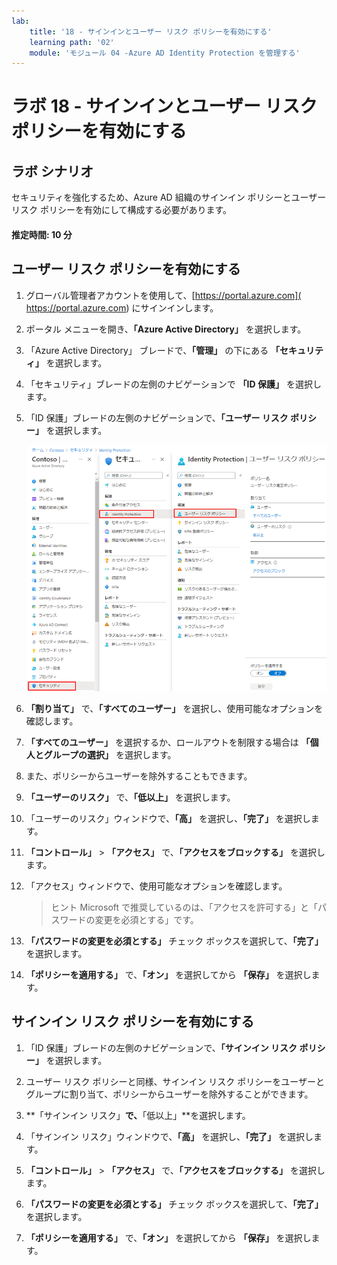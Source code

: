 ```yaml
---
lab:
    title: '18 - サインインとユーザー リスク ポリシーを有効にする'
    learning path: '02'
    module: 'モジュール 04 -Azure AD Identity Protection を管理する'
---
```


# ラボ 18 - サインインとユーザー リスク ポリシーを有効にする

## ラボ シナリオ

セキュリティを強化するため、Azure AD 組織のサインイン ポリシーとユーザー リスク ポリシーを有効にして構成する必要があります。

#### 推定時間: 10 分

## ユーザー リスク ポリシーを有効にする

1. グローバル管理者アカウントを使用して、[https://portal.azure.com]( https://portal.azure.com) にサインインします。

1. ポータル メニューを開き、**「Azure Active Directory」** を選択します。

1. 「Azure Active Directory」 ブレードで、**「管理」** の下にある **「セキュリティ」** を選択します。

1. 「セキュリティ」ブレードの左側のナビゲーションで **「ID 保護」** を選択します。

1. 「ID 保護」ブレードの左側のナビゲーションで、**「ユーザー リスク ポリシー」** を選択します。

    ![「ユーザー リスク ポリシー」ページと強調表示された参照パスを表示する画面イメージ](./media/lp2-mod4-browse-to-identity-protection.png)

1. **「割り当て」** で、**「すべてのユーザー」** を選択し、使用可能なオプションを確認します。

1. **「すべてのユーザー」** を選択するか、ロールアウトを制限する場合は **「個人とグループの選択」** を選択します。

1. また、ポリシーからユーザーを除外することもできます。

1. **「ユーザーのリスク」** で、**「低以上」** を選択します。

1. 「ユーザーのリスク」ウィンドウで、**「高」** を選択し、**「完了」** を選択します。

1. **「コントロール」** > **「アクセス」** で、**「アクセスをブロックする」** を選択します。

1. 「アクセス」ウィンドウで、使用可能なオプションを確認します。

    >ヒント
    >Microsoft で推奨しているのは、「アクセスを許可する」と「パスワードの変更を必須とする」です。

1. **「パスワードの変更を必須とする」** チェック ボックスを選択して、**「完了」** を選択します。

1. **「ポリシーを適用する」** で、**「オン」** を選択してから **「保存」** を選択します。

## サインイン リスク ポリシーを有効にする

1. 「ID 保護」ブレードの左側のナビゲーションで、**「サインイン リスク ポリシー」** を選択します。

1. ユーザー リスク ポリシーと同様、サインイン リスク ポリシーをユーザーとグループに割り当て、ポリシーからユーザーを除外することができます。

1. **「サインイン リスク」**で、**「低以上」**を選択します。

1. 「サインイン リスク」ウィンドウで、**「高」** を選択し、**「完了」** を選択します。

1. **「コントロール」** > **「アクセス」** で、**「アクセスをブロックする」** を選択します。

1. **「パスワードの変更を必須とする」** チェック ボックスを選択して、**「完了」** を選択します。

1. **「ポリシーを適用する」** で、**「オン」** を選択してから **「保存」** を選択します。

